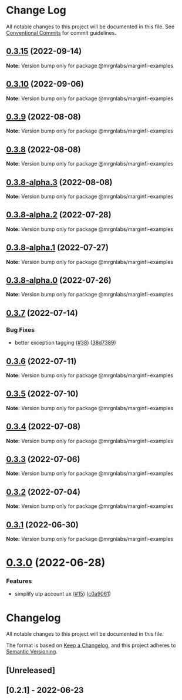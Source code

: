 # Change Log

All notable changes to this project will be documented in this file.
See [Conventional Commits](https://conventionalcommits.org) for commit guidelines.

## [0.3.15](https://github.com/mrgnlabs/marginfi-sdk/compare/@mrgnlabs/marginfi-examples@0.3.14...@mrgnlabs/marginfi-examples@0.3.15) (2022-09-14)

**Note:** Version bump only for package @mrgnlabs/marginfi-examples





## [0.3.10](https://github.com/mrgnlabs/marginfi-sdk/compare/@mrgnlabs/marginfi-examples@0.3.8-alpha.3...@mrgnlabs/marginfi-examples@0.3.10) (2022-09-06)

**Note:** Version bump only for package @mrgnlabs/marginfi-examples





## [0.3.9](https://github.com/mrgnlabs/marginfi-sdk/compare/@mrgnlabs/marginfi-examples@0.3.8-alpha.3...@mrgnlabs/marginfi-examples@0.3.9) (2022-08-08)

**Note:** Version bump only for package @mrgnlabs/marginfi-examples





## [0.3.8](https://github.com/mrgnlabs/marginfi-sdk/compare/@mrgnlabs/marginfi-examples@0.3.8-alpha.3...@mrgnlabs/marginfi-examples@0.3.8) (2022-08-08)

**Note:** Version bump only for package @mrgnlabs/marginfi-examples





## [0.3.8-alpha.3](https://github.com/mrgnlabs/marginfi-sdk/compare/@mrgnlabs/marginfi-examples@0.3.8-alpha.2...@mrgnlabs/marginfi-examples@0.3.8-alpha.3) (2022-08-08)

**Note:** Version bump only for package @mrgnlabs/marginfi-examples





## [0.3.8-alpha.2](https://github.com/mrgnlabs/marginfi-sdk/compare/@mrgnlabs/marginfi-examples@0.3.8-alpha.1...@mrgnlabs/marginfi-examples@0.3.8-alpha.2) (2022-07-28)

**Note:** Version bump only for package @mrgnlabs/marginfi-examples





## [0.3.8-alpha.1](https://github.com/mrgnlabs/marginfi-sdk/compare/@mrgnlabs/marginfi-examples@0.3.8-alpha.0...@mrgnlabs/marginfi-examples@0.3.8-alpha.1) (2022-07-27)

**Note:** Version bump only for package @mrgnlabs/marginfi-examples





## [0.3.8-alpha.0](https://github.com/mrgnlabs/marginfi-sdk/compare/@mrgnlabs/marginfi-examples@0.3.7...@mrgnlabs/marginfi-examples@0.3.8-alpha.0) (2022-07-26)

**Note:** Version bump only for package @mrgnlabs/marginfi-examples





## [0.3.7](https://github.com/mrgnlabs/marginfi-sdk/compare/@mrgnlabs/marginfi-examples@0.3.6...@mrgnlabs/marginfi-examples@0.3.7) (2022-07-14)


### Bug Fixes

* better exception tagging ([#38](https://github.com/mrgnlabs/marginfi-sdk/issues/38)) ([38d7389](https://github.com/mrgnlabs/marginfi-sdk/commit/38d7389e60689d99b3a281b5a2a02ddd15344421))





## [0.3.6](https://github.com/mrgnlabs/marginfi-sdk/compare/@mrgnlabs/marginfi-examples@0.3.5...@mrgnlabs/marginfi-examples@0.3.6) (2022-07-11)

**Note:** Version bump only for package @mrgnlabs/marginfi-examples





## [0.3.5](https://github.com/mrgnlabs/marginfi-sdk/compare/@mrgnlabs/marginfi-examples@0.3.4...@mrgnlabs/marginfi-examples@0.3.5) (2022-07-10)

**Note:** Version bump only for package @mrgnlabs/marginfi-examples





## [0.3.4](https://github.com/mrgnlabs/marginfi-sdk/compare/@mrgnlabs/marginfi-examples@0.3.3...@mrgnlabs/marginfi-examples@0.3.4) (2022-07-08)

**Note:** Version bump only for package @mrgnlabs/marginfi-examples





## [0.3.3](https://github.com/mrgnlabs/marginfi-sdk/compare/@mrgnlabs/marginfi-examples@0.3.2...@mrgnlabs/marginfi-examples@0.3.3) (2022-07-06)

**Note:** Version bump only for package @mrgnlabs/marginfi-examples





## [0.3.2](https://github.com/mrgnlabs/marginfi-sdk/compare/@mrgnlabs/marginfi-examples@0.3.1...@mrgnlabs/marginfi-examples@0.3.2) (2022-07-04)

**Note:** Version bump only for package @mrgnlabs/marginfi-examples





## [0.3.1](https://github.com/mrgnlabs/marginfi-sdk/compare/@mrgnlabs/marginfi-examples@0.3.0...@mrgnlabs/marginfi-examples@0.3.1) (2022-06-30)

**Note:** Version bump only for package @mrgnlabs/marginfi-examples





# [0.3.0](https://github.com/mrgnlabs/marginfi-sdk/compare/@mrgnlabs/marginfi-examples@0.2.1...@mrgnlabs/marginfi-examples@0.3.0) (2022-06-28)


### Features

* simplify utp account ux ([#15](https://github.com/mrgnlabs/marginfi-sdk/issues/15)) ([c0a9061](https://github.com/mrgnlabs/marginfi-sdk/commit/c0a9061b089c4c7f9017ba808f375833113a881d))





# Changelog

All notable changes to this project will be documented in this file.

The format is based on [Keep a Changelog](https://keepachangelog.com/en/1.0.0/),
and this project adheres to [Semantic Versioning](https://semver.org/spec/v2.0.0.html).

## [Unreleased]

## [0.2.1] - 2022-06-23
